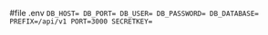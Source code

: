 #file .env
``
DB_HOST=
DB_PORT=
DB_USER=
DB_PASSWORD=
DB_DATABASE=
PREFIX=/api/v1
PORT=3000
SECRETKEY=
``